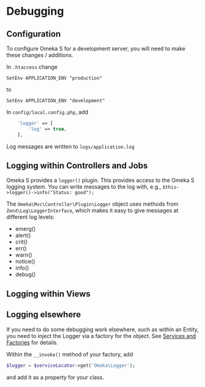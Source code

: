 # Debugging

## Configuration

To configure Omeka S for a development server, you will need to make these changes / additions.

In `.htaccess` change

```
SetEnv APPLICATION_ENV "production"
```
to
```
SetEnv APPLICATION_ENV "development"
```

In `config/local.config.php`, add

```php
    'logger' => [
        'log' => true,
    ],
```
Log messages are written to `logs/application.log`

## Logging within Controllers and Jobs

Omeka S provides a `logger()` plugin. This provides access to the Omeka S logging system. You can write messages to the log with, e.g., `$this->logger()->info("Status: good");`

The `Omeka\Mvc\Controller\Plugin\Logger` object uses methods from `Zend\Log\LoggerInterface`, which makes it easy to give messages at different log levels:

* emerg()
* alert()
* crit()
* err()
* warn()
* notice()
* info()
* debug()

## Logging within Views

## Logging elsewhere

If you need to do some debugging work elsewhere, such as within an Entity, you need to inject the Logger via a factory for the object. See [Services and Factories](services_and_factories.md) for details.


Within the `__invoke()` method of your factory, add

```php
$logger = $serviceLocator->get('Omeka\Logger');
```

and add it as a property for your class.

